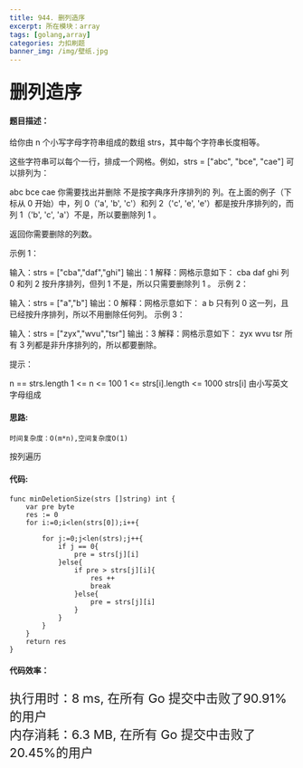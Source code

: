 ```yaml
---
title: 944. 删列造序
excerpt: 所在模块：array
tags: [golang,array]
categories: 力扣刷题
banner_img: /img/壁纸.jpg
---
```


### <font size=6px>删列造序</font>

#### 题目描述：

给你由 n 个小写字母字符串组成的数组 strs，其中每个字符串长度相等。

这些字符串可以每个一行，排成一个网格。例如，strs = ["abc", "bce", "cae"] 可以排列为：

abc
bce
cae
你需要找出并删除 不是按字典序升序排列的 列。在上面的例子（下标从 0 开始）中，列 0（'a', 'b', 'c'）和列 2（'c', 'e', 'e'）都是按升序排列的，而列 1（'b', 'c', 'a'）不是，所以要删除列 1 。

返回你需要删除的列数。

 

示例 1：

输入：strs = ["cba","daf","ghi"]
输出：1
解释：网格示意如下：
  cba
  daf
  ghi
列 0 和列 2 按升序排列，但列 1 不是，所以只需要删除列 1 。
示例 2：

输入：strs = ["a","b"]
输出：0
解释：网格示意如下：
  a
  b
只有列 0 这一列，且已经按升序排列，所以不用删除任何列。
示例 3：

输入：strs = ["zyx","wvu","tsr"]
输出：3
解释：网格示意如下：
  zyx
  wvu
  tsr
所有 3 列都是非升序排列的，所以都要删除。


提示：

n == strs.length
1 <= n <= 100
1 <= strs[i].length <= 1000
strs[i] 由小写英文字母组成

#### 思路:

```
时间复杂度：O(m*n),空间复杂度O(1)
```

按列遍历

#### 代码:

```golang
func minDeletionSize(strs []string) int {
    var pre byte 
    res := 0
    for i:=0;i<len(strs[0]);i++{
        
        for j:=0;j<len(strs);j++{
            if j == 0{
                pre = strs[j][i]
            }else{
                if pre > strs[j][i]{
                    res ++
                    break
                }else{
                    pre = strs[j][i]
                }
            }
        }
    }
    return res
}
```

#### 代码效率：

<p class="note note-primary"; style="font-size:22px">
   执行用时：8 ms, 在所有 Go 提交中击败了90.91%的用户<br>
   内存消耗：6.3 MB, 在所有 Go 提交中击败了20.45%的用户
</p>



